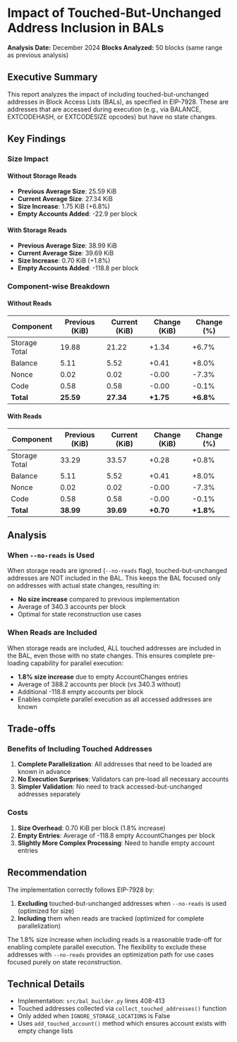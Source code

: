 # Impact of Touched-But-Unchanged Address Inclusion in BALs

**Analysis Date:** December 2024
**Blocks Analyzed:** 50 blocks (same range as previous analysis)

## Executive Summary

This report analyzes the impact of including touched-but-unchanged addresses in Block Access Lists (BALs), 
as specified in EIP-7928. These are addresses that are accessed during execution (e.g., via BALANCE, 
EXTCODEHASH, or EXTCODESIZE opcodes) but have no state changes.

## Key Findings

### Size Impact

#### Without Storage Reads
- **Previous Average Size**: 25.59 KiB
- **Current Average Size**: 27.34 KiB
- **Size Increase**: 1.75 KiB (+6.8%)
- **Empty Accounts Added**: -22.9 per block

#### With Storage Reads
- **Previous Average Size**: 38.99 KiB
- **Current Average Size**: 39.69 KiB
- **Size Increase**: 0.70 KiB (+1.8%)
- **Empty Accounts Added**: -118.8 per block

### Component-wise Breakdown

#### Without Reads

| Component | Previous (KiB) | Current (KiB) | Change (KiB) | Change (%) |
|-----------|----------------|---------------|--------------|------------|
| Storage Total | 19.88 | 21.22 | +1.34 | +6.7% |
| Balance | 5.11 | 5.52 | +0.41 | +8.0% |
| Nonce | 0.02 | 0.02 | -0.00 | -7.3% |
| Code | 0.58 | 0.58 | -0.00 | -0.1% |
| **Total** | **25.59** | **27.34** | **+1.75** | **+6.8%** |

#### With Reads

| Component | Previous (KiB) | Current (KiB) | Change (KiB) | Change (%) |
|-----------|----------------|---------------|--------------|------------|
| Storage Total | 33.29 | 33.57 | +0.28 | +0.8% |
| Balance | 5.11 | 5.52 | +0.41 | +8.0% |
| Nonce | 0.02 | 0.02 | -0.00 | -7.3% |
| Code | 0.58 | 0.58 | -0.00 | -0.1% |
| **Total** | **38.99** | **39.69** | **+0.70** | **+1.8%** |

## Analysis

### When `--no-reads` is Used

When storage reads are ignored (`--no-reads` flag), touched-but-unchanged addresses are NOT included 
in the BAL. This keeps the BAL focused only on addresses with actual state changes, resulting in:

- **No size increase** compared to previous implementation
- Average of 340.3 accounts per block
- Optimal for state reconstruction use cases

### When Reads are Included

When storage reads are included, ALL touched addresses are included in the BAL, even those with no 
state changes. This ensures complete pre-loading capability for parallel execution:

- **1.8% size increase** due to empty AccountChanges entries
- Average of 388.2 accounts per block (vs 340.3 without)
- Additional -118.8 empty accounts per block
- Enables complete parallel execution as all accessed addresses are known

## Trade-offs

### Benefits of Including Touched Addresses
1. **Complete Parallelization**: All addresses that need to be loaded are known in advance
2. **No Execution Surprises**: Validators can pre-load all necessary accounts
3. **Simpler Validation**: No need to track accessed-but-unchanged addresses separately

### Costs
1. **Size Overhead**: 0.70 KiB per block (1.8% increase)
2. **Empty Entries**: Average of -118.8 empty AccountChanges per block
3. **Slightly More Complex Processing**: Need to handle empty account entries

## Recommendation

The implementation correctly follows EIP-7928 by:

1. **Excluding** touched-but-unchanged addresses when `--no-reads` is used (optimized for size)
2. **Including** them when reads are tracked (optimized for complete parallelization)

The 1.8% size increase when including reads is a reasonable trade-off for enabling 
complete parallel execution. The flexibility to exclude these addresses with `--no-reads` provides 
an optimization path for use cases focused purely on state reconstruction.

## Technical Details

- Implementation: `src/bal_builder.py` lines 408-413
- Touched addresses collected via `collect_touched_addresses()` function
- Only added when `IGNORE_STORAGE_LOCATIONS` is False
- Uses `add_touched_account()` method which ensures account exists with empty change lists